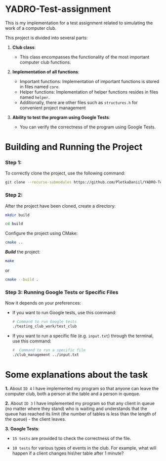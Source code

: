 # YADRO-Test-assignment

This is my implementation for a test assignment related to simulating the work of a computer club.

This project is divided into several parts:

1. **Club class**:
    - This class encompasses the functionality of the most important computer club functions.

2. **Implementation of all functions**:
   - Important functions: Implementation of important functions is stored in files named `core`.
   - Helper functions: Implementation of helper functions resides in files named `helper`.
   - Additionally, there are other files such as `structures.h` for convenient project management

3. **Ability to test the program using Google Tests**:
   - You can verify the correctness of the program using Google Tests.

# Building and Running the Project

### Step 1:
To correctly clone the project, use the following command:

```bash
git clone --recurse-submodules https://github.com/PletkaDaniil/YADRO-Test-assignment.git
```
### Step 2:
After the project have been cloned, create a directory:

```bash
mkdir build
```
```bash
cd build
```
Configure the project using CMake:
```bash
cmake ..
```
***Build*** the project:
```bash
make
```
or
```bash 
cmake --build .
```

### Step 3: Running Google Tests or Specific Files

Now it depends on your preferences:

- If you want to run Google tests, use this command:
  
  ```bash
  # Command to run Google tests
  ./testing_club_work/test_club
  ```
- If you want to run a specific file (e.g. `input.txt`) through the terminal, use this command:

  ```bash
  #  Command to run a specific file
  ./club_management ../input.txt
  ```

# Some explanations about the task

**1.** About `ID 4` I have implemented my program so that anyone can leave the computer club, both a person at the table and a person in queque.

**2.** About `ID 3` I have implemented my program so that any client in queue (no matter where they stand) who is waiting and understands that the queue has reached its limit (the number of tables is less than the length of the queue) - the client leaves.

**3.**  **Google Tests**: 
   + `15 tests` are provided to check the correctness of the file.

   + `10 tests` for various types of events in the club. For example, what will happen if a client changes his\her table after 1 minute?
